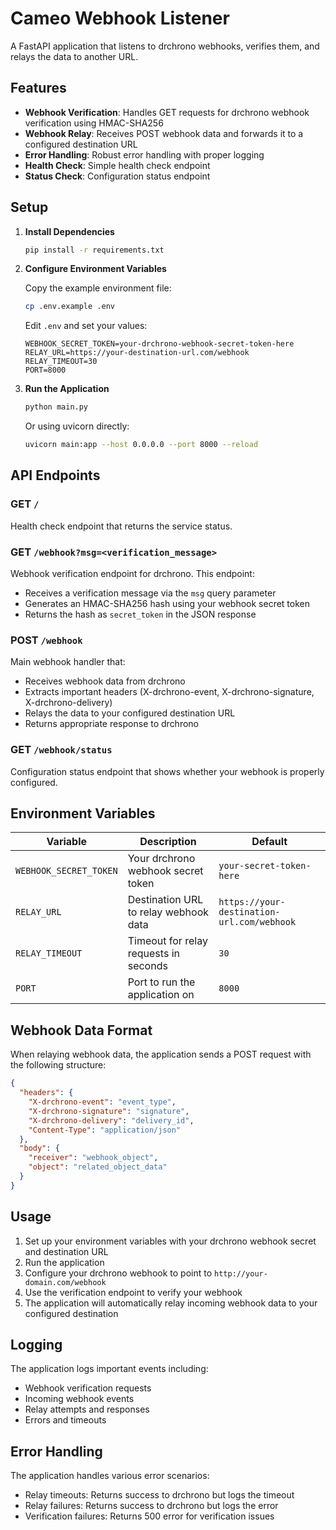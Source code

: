 # Cameo Webhook Listener

A FastAPI application that listens to drchrono webhooks, verifies them, and relays the data to another URL.

## Features

- **Webhook Verification**: Handles GET requests for drchrono webhook verification using HMAC-SHA256
- **Webhook Relay**: Receives POST webhook data and forwards it to a configured destination URL
- **Error Handling**: Robust error handling with proper logging
- **Health Check**: Simple health check endpoint
- **Status Check**: Configuration status endpoint

## Setup

1. **Install Dependencies**
   ```bash
   pip install -r requirements.txt
   ```

2. **Configure Environment Variables**
   
   Copy the example environment file:
   ```bash
   cp .env.example .env
   ```
   
   Edit `.env` and set your values:
   ```env
   WEBHOOK_SECRET_TOKEN=your-drchrono-webhook-secret-token-here
   RELAY_URL=https://your-destination-url.com/webhook
   RELAY_TIMEOUT=30
   PORT=8000
   ```

3. **Run the Application**
   ```bash
   python main.py
   ```
   
   Or using uvicorn directly:
   ```bash
   uvicorn main:app --host 0.0.0.0 --port 8000 --reload
   ```

## API Endpoints

### GET `/`
Health check endpoint that returns the service status.

### GET `/webhook?msg=<verification_message>`
Webhook verification endpoint for drchrono. This endpoint:
- Receives a verification message via the `msg` query parameter
- Generates an HMAC-SHA256 hash using your webhook secret token
- Returns the hash as `secret_token` in the JSON response

### POST `/webhook`
Main webhook handler that:
- Receives webhook data from drchrono
- Extracts important headers (X-drchrono-event, X-drchrono-signature, X-drchrono-delivery)
- Relays the data to your configured destination URL
- Returns appropriate response to drchrono

### GET `/webhook/status`
Configuration status endpoint that shows whether your webhook is properly configured.

## Environment Variables

| Variable | Description | Default |
|----------|-------------|---------|
| `WEBHOOK_SECRET_TOKEN` | Your drchrono webhook secret token | `your-secret-token-here` |
| `RELAY_URL` | Destination URL to relay webhook data | `https://your-destination-url.com/webhook` |
| `RELAY_TIMEOUT` | Timeout for relay requests in seconds | `30` |
| `PORT` | Port to run the application on | `8000` |

## Webhook Data Format

When relaying webhook data, the application sends a POST request with the following structure:

```json
{
  "headers": {
    "X-drchrono-event": "event_type",
    "X-drchrono-signature": "signature",
    "X-drchrono-delivery": "delivery_id",
    "Content-Type": "application/json"
  },
  "body": {
    "receiver": "webhook_object",
    "object": "related_object_data"
  }
}
```

## Usage

1. Set up your environment variables with your drchrono webhook secret and destination URL
2. Run the application
3. Configure your drchrono webhook to point to `http://your-domain.com/webhook`
4. Use the verification endpoint to verify your webhook
5. The application will automatically relay incoming webhook data to your configured destination

## Logging

The application logs important events including:
- Webhook verification requests
- Incoming webhook events
- Relay attempts and responses
- Errors and timeouts

## Error Handling

The application handles various error scenarios:
- Relay timeouts: Returns success to drchrono but logs the timeout
- Relay failures: Returns success to drchrono but logs the error
- Verification failures: Returns 500 error for verification issues 